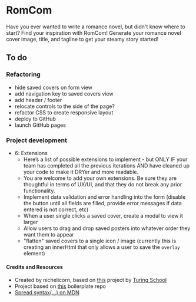 # RomCom

Have you ever wanted to write a romance novel, but didn't know where to start? Find your inspiration with RomCom! Generate your romance novel cover image, title, and tagline to get your steamy story started!

<!-- Click [❤️ here 🏹]() to check out some romance novels! -->

## To do
### Refactoring
* hide saved covers on form view
* add navigation key to saved covers view
* add header / footer
* relocate controls to the side of the page?
* refactor CSS to create responsive layout
* deploy to GitHub
* launch GitHub pages
### Project development
* 6: Extensions
  * Here’s a list of possible extensions to implement - but ONLY IF your team has completed all the previous iterations AND have cleaned up your code to make it DRYer and more readable.
  * You are welcome to add your own extensions. Be sure they are thoughtful in terms of UX/UI, and that they do not break any prior functionality.
  * Implement data validation and error handling into the form (disable the button until all fields are filled, provide error messages if data entered is not correct, etc)
  * When a user single clicks a saved cover, create a modal to view it larger
  * Allow users to drag and drop saved posters into whatever order they want them to appear
  * "flatten" saved covers to a single icon / image (currently this is creating an innerHtml that only allows a user to save the `overlay` element)

#### Credits and Resources
* Created by nichelicorn, based on [this](https://frontend.turing.edu/projects/module-1/romcom-pair.html) project by [Turing School](https://turing.edu/)
* Project based on [this](https://github.com/turingschool-examples/romcom/) boilerplate repo
* [Spread syntax(...) on MDN](https://developer.mozilla.org/en-US/docs/Web/JavaScript/Reference/Operators/Spread_syntax)